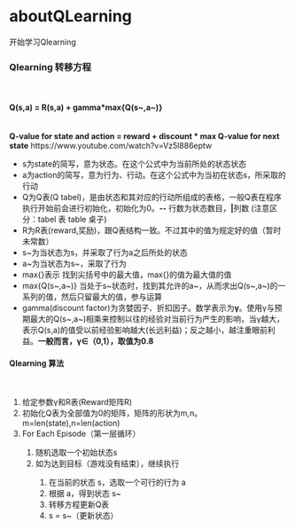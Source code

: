 # aboutQLearning<br>
开始学习Qlearning<br>
<h3>Qlearning 转移方程</h3><br>
<h4>Q(s,a) = R(s,a) + gamma*max{Q(s~,a~)}</h4><br>
<b>Q-value for state and action = reward + discount * max Q-value for next state</b>
https://www.youtube.com/watch?v=Vz5l886eptw
<ul>
  <li>s为state的简写，意为状态。在这个公式中为当前所处的状态状态</li>
  <li>a为action的简写，意为行为、行动。在这个公式中为当初在状态s，所采取的行动</li>
  <li>Q为Q表(Q tabel)，是由状态和其对应的行动所组成的表格，一般Q表在程序执行开始前会进行初始化，初始化为0。<b>--</b> 行数为状态数目，<b>|</b>列数 (注意区分：tabel 表 table 桌子)</li>
  <li>R为R表(reward,奖励)，跟Q表结构一致。不过其中的值为规定好的值（暂时未常数）</li>
  <li>s~为当状态为s，并采取了行为a之后所处的状态</li>
  <li>a~为当状态为s~，采取了行为</li>
  <li>max{}表示 找到尖括号中的最大值，max{}的值为最大值的值</li>
  <li>max{Q(s~,a~)} 当处于s~状态时，找到其允许的a~，从而求出Q(s~,a~)的一系列的值，然后只留最大的值，参与运算</li>
  <li>gamma(discount factor)为贪婪因子、折扣因子。数学表示为<b>γ</b>。使用γ与预期最大的Q(s~,a~)相乘来控制以往的经验对当前行为产生的影响，当γ越大，表示Q(s,a)的值受以前经验影响越大(长远利益)；反之越小，越注重眼前利益。<b>一般而言，γ∈（0,1），取值为0.8</b></li>
</ul>
<h4>Qlearning 算法</h4><br>
<ol>
  <li>给定参数γ和R表(Reward矩阵R)</li>
  <li>初始化Q表为全部值为0的矩阵，矩阵的形状为m,n。m=len(state),n=len(action)</li>
  <li>For Each Episode（第一层循环）</li>
  <ol>
    <li>随机选取一个初始状态s</li>
    <li>如为达到目标（游戏没有结束），继续执行</li>
    <ol>
      <li>在当前的状态 s，选取一个可行的行为 a</li>
      <li>根据 a，得到状态 s~</li>
      <li>转移方程更新Q表</li>
      <li>s = s~（更新状态）</li>
      
     
    
